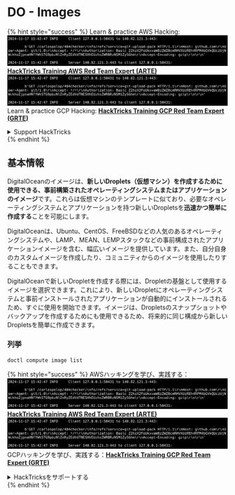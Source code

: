 # DO - Images

{% hint style="success" %}
Learn & practice AWS Hacking:<img src="../../../.gitbook/assets/image (1).png" alt="" data-size="line">[**HackTricks Training AWS Red Team Expert (ARTE)**](https://training.hacktricks.xyz/courses/arte)<img src="../../../.gitbook/assets/image (1).png" alt="" data-size="line">\
Learn & practice GCP Hacking: <img src="../../../.gitbook/assets/image (2).png" alt="" data-size="line">[**HackTricks Training GCP Red Team Expert (GRTE)**<img src="../../../.gitbook/assets/image (2).png" alt="" data-size="line">](https://training.hacktricks.xyz/courses/grte)

<details>

<summary>Support HackTricks</summary>

* Check the [**subscription plans**](https://github.com/sponsors/carlospolop)!
* **Join the** 💬 [**Discord group**](https://discord.gg/hRep4RUj7f) or the [**telegram group**](https://t.me/peass) or **follow** us on **Twitter** 🐦 [**@hacktricks\_live**](https://twitter.com/hacktricks\_live)**.**
* **Share hacking tricks by submitting PRs to the** [**HackTricks**](https://github.com/carlospolop/hacktricks) and [**HackTricks Cloud**](https://github.com/carlospolop/hacktricks-cloud) github repos.

</details>
{% endhint %}

## 基本情報

DigitalOceanのイメージは、**新しいDroplets（仮想マシン）を作成するために使用できる、事前構築されたオペレーティングシステムまたはアプリケーションのイメージ**です。これらは仮想マシンのテンプレートに似ており、必要なオペレーティングシステムとアプリケーションを持つ新しいDropletsを**迅速かつ簡単に作成する**ことを可能にします。

DigitalOceanは、Ubuntu、CentOS、FreeBSDなどの人気のあるオペレーティングシステムや、LAMP、MEAN、LEMPスタックなどの事前構成されたアプリケーションイメージを含む、幅広いイメージを提供しています。また、自分自身のカスタムイメージを作成したり、コミュニティからのイメージを使用したりすることもできます。

DigitalOceanで新しいDropletを作成する際には、Dropletの基盤として使用するイメージを選択できます。これにより、新しいDropletにオペレーティングシステムと事前インストールされたアプリケーションが自動的にインストールされるため、すぐに使用を開始できます。イメージは、Dropletsのスナップショットやバックアップを作成するためにも使用できるため、将来的に同じ構成から新しいDropletsを簡単に作成できます。

### 列挙
```
doctl compute image list
```
{% hint style="success" %}
AWSハッキングを学び、実践する：<img src="../../../.gitbook/assets/image (1).png" alt="" data-size="line">[**HackTricks Training AWS Red Team Expert (ARTE)**](https://training.hacktricks.xyz/courses/arte)<img src="../../../.gitbook/assets/image (1).png" alt="" data-size="line">\
GCPハッキングを学び、実践する：<img src="../../../.gitbook/assets/image (2).png" alt="" data-size="line">[**HackTricks Training GCP Red Team Expert (GRTE)**<img src="../../../.gitbook/assets/image (2).png" alt="" data-size="line">](https://training.hacktricks.xyz/courses/grte)

<details>

<summary>HackTricksをサポートする</summary>

* [**サブスクリプションプラン**](https://github.com/sponsors/carlospolop)を確認してください！
* **💬 [**Discordグループ**](https://discord.gg/hRep4RUj7f)または[**Telegramグループ**](https://t.me/peass)に参加するか、**Twitter** 🐦 [**@hacktricks\_live**](https://twitter.com/hacktricks\_live)**をフォローしてください。**
* **ハッキングのトリックを共有するには、[**HackTricks**](https://github.com/carlospolop/hacktricks)と[**HackTricks Cloud**](https://github.com/carlospolop/hacktricks-cloud)のGitHubリポジトリにPRを提出してください。**

</details>
{% endhint %}
